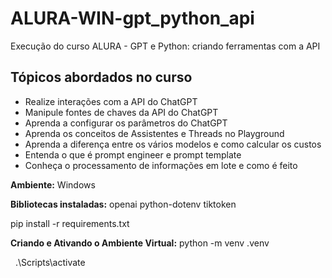 # ALURA-WIN-gpt\_python\_api

Execução do curso ALURA - GPT e Python: criando ferramentas com a API



## Tópicos abordados no curso

* Realize interações com a API do ChatGPT
* Manipule fontes de chaves da API do ChatGPT
* Aprenda a configurar os parâmetros do ChatGPT
* Aprenda os conceitos de Assistentes e Threads no Playground
* Aprenda a diferença entre os vários modelos e como calcular os custos
* Entenda o que é prompt engineer e prompt template
* Conheça o processamento de informações em lote e como é feito



**Ambiente:** Windows



**Bibliotecas instaladas:** openai python-dotenv tiktoken

pip install -r requirements.txt



**Criando e Ativando o Ambiente Virtual:**
python -m venv .venv

 	.\\Scripts\\activate

